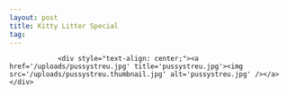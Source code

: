 ```yaml
---
layout: post
title: Kitty Litter Special
tag: 
---
```



                <div style="text-align: center;"><a href='/uploads/pussystreu.jpg' title='pussystreu.jpg'><img src='/uploads/pussystreu.thumbnail.jpg' alt='pussystreu.jpg' /></a></div>
            

